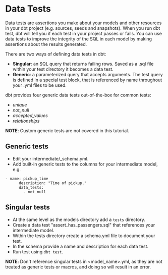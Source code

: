 # Data Tests

Data tests are assertions you make about your models and other resources in your dbt project (e.g. sources, seeds and snapshots). When you run dbt test, dbt will tell you if each test in your project passes or fails. You can use data tests to improve the integrity of the SQL in each model by making assertions about the results generated.

There are two ways of defining data tests in dbt:
- **Singular**: an SQL query that returns failing rows. Saved as a .sql file within your test directory it becomes a data test.
- **Generic**: a parameterized query that accepts arguments. The test query is defined in a special test block, that is referenced by name throughout your .yml files to be used.

dbt provides four generic data tests out-of-the-box for common tests:
- *unique*
- *not_null*
- *accepted_values*
- *relationships*

**NOTE**: Custom generic tests are not covered in this tutorial.

## Generic tests

- Edit your intermediate/_schema.yml.
- Add built-in generic tests to the columns for your intermediate model, e.g.

```
- name: pickup_time
      description: "Time of pickup."
      data_tests:
        - not_null
```

## Singular tests

- At the same level as the models directory add a `tests` directory.
- Create a data test "assert_has_passengers.sql" that references your intermediate model.
- Within the tests directory create a schema.yml file to document your test.
- In the schema provide a name and description for each data test.
- Run test using `dbt test`.

**NOTE**: Don't reference singular tests in <model_name>.yml, as they are not treated as generic tests or macros, and doing so will result in an error.
